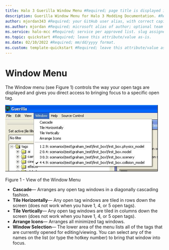 ```yaml
---
title: Halo 3 Guerilla Window Menu #Required; page title is displayed in search results. Include the brand.
description: Guerilla Window Menu for Halo 3 Modding Documentation. #Required; article description that is displayed in search results. 
author: mjordan343 #Required; your GitHub user alias, with correct capitalization.
ms.author: mjordan #Required; microsoft alias of author; optional team alias.
ms.service: halo-mcc #Required; service per approved list. slug assigned by ACOM.
ms.topic: quickstart #Required; leave this attribute/value as-is.
ms.date: 02/10/2022 #Required; mm/dd/yyyy format.
ms.custom: template-quickstart #Required; leave this attribute/value as-is.
---
```


# Window Menu

The Window menu (see Figure 1) controls the way your open tags are displayed and gives you direct access to bringing focus to a specific open tag.

![View of the window menu for the Guerilla tool](./media/H3_Guerrilla_WindowMenu.png)

Figure 1 - View of the Window Menu

- **Cascade**— Arranges any open tag windows in a diagonally cascading fashion.
- **Tile Horizontally**— Any open tag windows are tiled in rows down the screen (does not work when you have 1, 4, or 5 open tags).
- **Tile Vertically**— Any open tag windows are tiled in columns down the screen (does not work when you have 1, 4, or 5 open tags).
- **Arrange Icons**— Arranges all minimized tag windows.
- **Window Selection**— The lower area of the menu lists all of the tags that are currently opened for editing/viewing. You can select any of the names on the list (or type the hotkey number) to bring that window into focus.
